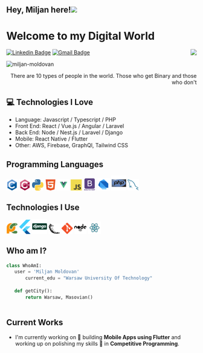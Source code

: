 ## Hey, Miljan here!<img src="https://media.giphy.com/media/hvRJCLFzcasrR4ia7z/giphy.gif" width="25px">

<h1>Welcome to my Digital World</h1> 

<img src = 'https://upload.wikimedia.org/wikipedia/commons/0/01/Matrixcode.gif' align='right'/>

[![Linkedin Badge](https://img.shields.io/badge/-miljan-blue?style=flat-square&logo=Linkedin&logoColor=white&link=https://www.linkedin.com/in/miljan-moldovan-/)](https://www.linkedin.com/in/miljan-moldovan-/) [![Gmail Badge](https://img.shields.io/badge/-miljan.moldovan@gmail.com-c14438?style=flat-square&logo=Gmail&logoColor=white&link=mailto:miljan.moldovan@gmail.com)](mailto:miljan.moldovan@gmail.com) 
<p align="left"> <img src="https://komarev.com/ghpvc/?username=miljan-moldovan" alt="miljan-moldovan" /> </p>

<div style="text-align: right">There are 10 types of people in the world. Those who get Binary and those who don't</div>

## :computer: Technologies I Love
- Language: Javascript / Typescript / PHP
- Front End: React / Vue.js / Angular / Laravel
- Back End: Node / Nest.js / Laravel / Django
- Mobile: React Native / Flutter
- Other: AWS, Firebase, GraphQl, Tailwind CSS

## Programming Languages
<img src = 'https://github.com/miljan-moldovan/miljan-moldovan/blob/master/images/c-original.svg' width='30'/> <img src = 'https://github.com/miljan-moldovan/miljan-moldovan/blob/master/images/cpp.svg' width='30'/> <img src = 'https://github.com/miljan-moldovan/miljan-moldovan/blob/master/images/python2.png' height='30'/>  <img src = 'https://github.com/miljan-moldovan/miljan-moldovan/blob/master/images/html.svg' width='30'/> <img src = 'https://github.com/miljan-moldovan/miljan-moldovan/blob/master/images/oUH9hNy.png' width='30'/> <img src = 'https://github.com/miljan-moldovan/miljan-moldovan/blob/master/images/js.svg' width='30'/> <img src = 'https://github.com/miljan-moldovan/miljan-moldovan/blob/master/images/bootstrap.svg' width='33'/> <img src = 'https://github.com/miljan-moldovan/miljan-moldovan/blob/master/images/dart.svg' width='33'/> <img src = 'https://github.com/miljan-moldovan/miljan-moldovan/blob/master/images/php.svg' width='40'/>
 <img src = 'https://github.com/miljan-moldovan/miljan-moldovan/blob/master/images/sql.svg' width='30'/> 
 
 ## Technologies I Use
 <img src = 'https://github.com/miljan-moldovan/miljan-moldovan/blob/master/images/pycharm.svg' width='30'/> <img src = 'https://github.com/miljan-moldovan/miljan-moldovan/blob/master/images/flutter-logo.svg' width='30'/> <img src = 'https://github.com/miljan-moldovan/miljan-moldovan/blob/master/images/django.svg' height='40'/> <img src = 'https://github.com/miljan-moldovan/miljan-moldovan/blob/master/images/flask.png' width='30'/> <img src = 'https://github.com/miljan-moldovan/miljan-moldovan/blob/master/images/git.svg' width='30'/> <img src = 'https://github.com/miljan-moldovan/miljan-moldovan/blob/master/images/nodejs.svg' width='33'/> <img src = 'https://github.com/miljan-moldovan/miljan-moldovan/blob/master/images/react.svg' width='33'/>
 
 ## Who am I?
 ```python
 class WhoAmI:
 	user = 'Miljan Moldovan'
		current_edu = "Warsaw University Of Technology"
	
	def getCity():
		return Warsaw, Masovian()
	
 ```
 
## Current Works
 * I'm currently working on 🔭 building **Mobile Apps using Flutter** and working up on polishing my skills 🌱 in **Competitive Programming**.
 
